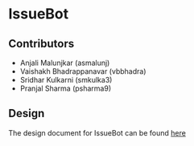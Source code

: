 # IssueBot

## Contributors

+ Anjali Malunjkar (asmalunj)
+ Vaishakh Bhadrappanavar (vbbhadra)
+ Sridhar Kulkarni (smkulka3)
+ Pranjal Sharma (psharma9)

## Design

The design document for IssueBot can be found [here](https://github.ncsu.edu/csc510-fall2019/CSC510-12/blob/master/DESIGN.md)